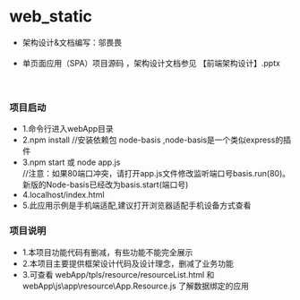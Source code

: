 # web_static
* 架构设计&文档编写：邬畏畏<br><br>
* 单页面应用（SPA）项目源码 ，架构设计文档参见 【前端架构设计】.pptx 
<br><br><br>
### 项目启动
* 1.命令行进入webApp目录
* 2.npm install             //安装依赖包 node-basis ,node-basis是一个类似express的插件
* 3.npm start 或 node app.js  
  //注意：如果80端口冲突，请打开app.js文件修改监听端口号basis.run(80)。新版的Node-basis已经改为basis.start(端口号)
* 4.localhost/index.html
* 5.此应用示例是手机端适配,建议打开浏览器适配手机设备方式查看
### 项目说明
* 1.本项目功能代码有删减，有些功能不能完全展示
* 2.本项目主要提供框架设计代码及设计理念，删减了业务功能
* 3.可查看 webApp/tpls/resource/resourceList.html 和 webApp\js\app\resource\App.Resource.js 了解数据绑定的应用
